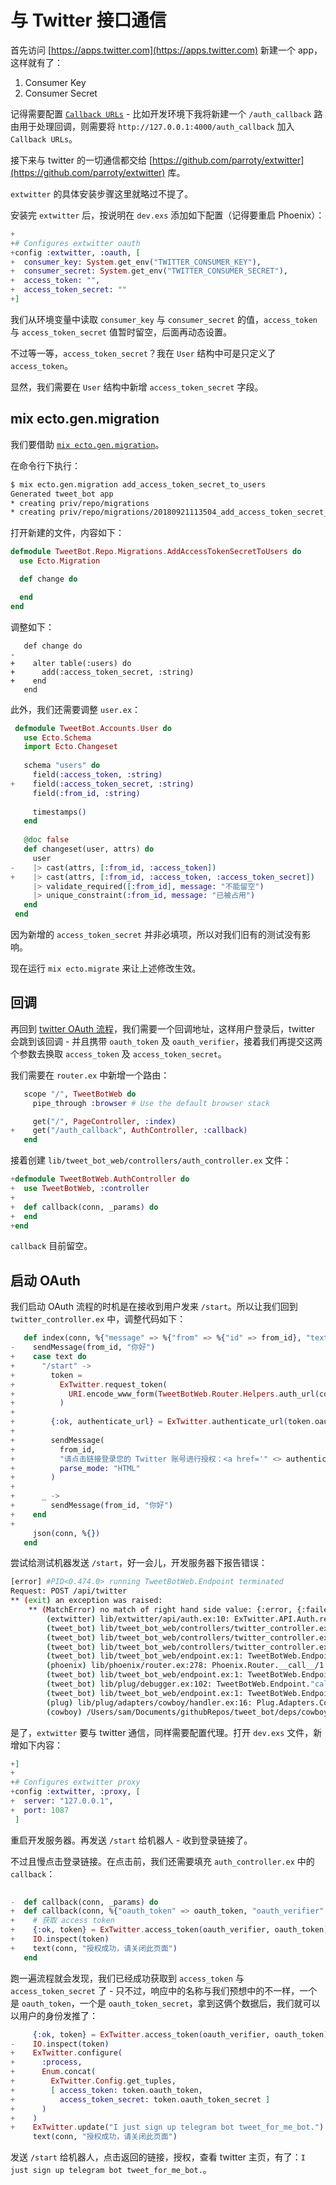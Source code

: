 # 与 Twitter 接口通信

首先访问 [https://apps.twitter.com](https://apps.twitter.com) 新建一个 app，这样就有了：

1. Consumer Key
2. Consumer Secret

记得需要配置 [`Callback URLs`](https://developer.twitter.com/en/docs/basics/developer-portal/guides/callback-urls.html) - 比如开发环境下我将新建一个 `/auth_callback` 路由用于处理回调，则需要将 `http://127.0.0.1:4000/auth_callback` 加入 `Callback URLs`。

接下来与 twitter 的一切通信都交给 [https://github.com/parroty/extwitter](https://github.com/parroty/extwitter) 库。

`extwitter` 的具体安装步骤这里就略过不提了。

安装完 `extwitter` 后，按说明在 `dev.exs` 添加如下配置（记得要重启 Phoenix）：

```elixir
+
+# Configures extwitter oauth
+config :extwitter, :oauth, [
+  consumer_key: System.get_env("TWITTER_CONSUMER_KEY"),
+  consumer_secret: System.get_env("TWITTER_CONSUMER_SECRET"),
+  access_token: "",
+  access_token_secret: ""
+]
```
我们从环境变量中读取 `consumer_key` 与 `consumer_secret` 的值，`access_token` 与 `access_token_secret` 值暂时留空，后面再动态设置。

不过等一等，`access_token_secret`？我在 `User` 结构中可是只定义了 `access_token`。

显然，我们需要在 `User` 结构中新增 `access_token_secret` 字段。

## mix ecto.gen.migration

我们要借助 [`mix ecto.gen.migration`](https://hexdocs.pm/phoenix/phoenix_mix_tasks.html#ecto-specific-mix-tasks)。

在命令行下执行：

```sh
$ mix ecto.gen.migration add_access_token_secret_to_users
Generated tweet_bot app
* creating priv/repo/migrations
* creating priv/repo/migrations/20180921113504_add_access_token_secret_to_users.exs
```
打开新建的文件，内容如下：

```elixir
defmodule TweetBot.Repo.Migrations.AddAccessTokenSecretToUsers do
  use Ecto.Migration

  def change do

  end
end
```
调整如下：

```
   def change do
-    
+    alter table(:users) do
+      add(:access_token_secret, :string)
+    end
   end
```
此外，我们还需要调整 `user.ex`：

```elixir
 defmodule TweetBot.Accounts.User do
   use Ecto.Schema
   import Ecto.Changeset
 
   schema "users" do
     field(:access_token, :string)
+    field(:access_token_secret, :string)
     field(:from_id, :string)
 
     timestamps()
   end
 
   @doc false
   def changeset(user, attrs) do
     user
-    |> cast(attrs, [:from_id, :access_token])
+    |> cast(attrs, [:from_id, :access_token, :access_token_secret])
     |> validate_required([:from_id], message: "不能留空")
     |> unique_constraint(:from_id, message: "已被占用")
   end
 end
```
因为新增的 `access_token_secret` 并非必填项，所以对我们旧有的测试没有影响。

现在运行 `mix ecto.migrate` 来让上述修改生效。

## 回调

再回到 [twitter OAuth 流程](https://dev.twitter.com/web/sign-in/implementing)，我们需要一个回调地址，这样用户登录后，twitter 会跳到该回调 - 并且携带 `oauth_token` 及 `oauth_verifier`，接着我们再提交这两个参数去换取 `access_token` 及 `access_token_secret`。

我们需要在 `router.ex` 中新增一个路由：

```elixir
   scope "/", TweetBotWeb do
     pipe_through :browser # Use the default browser stack

     get("/", PageController, :index)
+    get("/auth_callback", AuthController, :callback)
   end
```
接着创建 `lib/tweet_bot_web/controllers/auth_controller.ex` 文件：

```elixir
+defmodule TweetBotWeb.AuthController do
+  use TweetBotWeb, :controller
+
+  def callback(conn, _params) do
+  end
+end
```
`callback` 目前留空。

## 启动 OAuth

我们启动 OAuth 流程的时机是在接收到用户发来 `/start`。所以让我们回到 `twitter_controller.ex` 中，调整代码如下：

```elixir
   def index(conn, %{"message" => %{"from" => %{"id" => from_id}, "text" => text}}) do
-    sendMessage(from_id, "你好")
+    case text do
+      "/start" ->
+        token =
+          ExTwitter.request_token(
+            URI.encode_www_form(TweetBotWeb.Router.Helpers.auth_url(conn, :callback))
+          )
+
+        {:ok, authenticate_url} = ExTwitter.authenticate_url(token.oauth_token)
+
+        sendMessage(
+          from_id,
+          "请点击链接登录您的 Twitter 账号进行授权：<a href='" <> authenticate_url <> "'>登录 Twitter</a>",
+          parse_mode: "HTML"
+        )
+
+      _ ->
+        sendMessage(from_id, "你好")
+    end
+
     json(conn, %{})
   end
```
尝试给测试机器发送 `/start`，好一会儿，开发服务器下报告错误：

```sh
[error] #PID<0.474.0> running TweetBotWeb.Endpoint terminated
Request: POST /api/twitter
** (exit) an exception was raised:
    ** (MatchError) no match of right hand side value: {:error, {:failed_connect, [{:to_address, {'api.twitter.com', 443}}, {:inet, [:inet], :etimedout}]}}
        (extwitter) lib/extwitter/api/auth.ex:10: ExTwitter.API.Auth.request_token/1
        (tweet_bot) lib/tweet_bot_web/controllers/twitter_controller.ex:9: TweetBotWeb.TwitterController.index/2
        (tweet_bot) lib/tweet_bot_web/controllers/twitter_controller.ex:1: TweetBotWeb.TwitterController.action/2
        (tweet_bot) lib/tweet_bot_web/controllers/twitter_controller.ex:1: TweetBotWeb.TwitterController.phoenix_controller_pipeline/2
        (tweet_bot) lib/tweet_bot_web/endpoint.ex:1: TweetBotWeb.Endpoint.instrument/4
        (phoenix) lib/phoenix/router.ex:278: Phoenix.Router.__call__/1
        (tweet_bot) lib/tweet_bot_web/endpoint.ex:1: TweetBotWeb.Endpoint.plug_builder_call/2
        (tweet_bot) lib/plug/debugger.ex:102: TweetBotWeb.Endpoint."call (overridable 3)"/2
        (tweet_bot) lib/tweet_bot_web/endpoint.ex:1: TweetBotWeb.Endpoint.call/2
        (plug) lib/plug/adapters/cowboy/handler.ex:16: Plug.Adapters.Cowboy.Handler.upgrade/4
        (cowboy) /Users/sam/Documents/githubRepos/tweet_bot/deps/cowboy/src/cowboy_protocol.erl:442: :cowboy_protocol.execute/4
```
是了，`extwitter` 要与 twitter 通信，同样需要配置代理。打开 `dev.exs` 文件，新增如下内容：

```elixir
+]
+
+# Configures extwitter proxy
+config :extwitter, :proxy, [
+  server: "127.0.0.1",
+  port: 1087
 ]
```
重启开发服务器。再发送 `/start` 给机器人 - 收到登录链接了。

不过且慢点击登录链接。在点击前，我们还需要填充 `auth_controller.ex` 中的 `callback`：

```elixir
 
-  def callback(conn, _params) do
+  def callback(conn, %{"oauth_token" => oauth_token, "oauth_verifier" => oauth_verifier}) do
+    # 获取 access token
+    {:ok, token} = ExTwitter.access_token(oauth_verifier, oauth_token)
+    IO.inspect(token)
+    text(conn, "授权成功，请关闭此页面")
   end
```
跑一遍流程就会发现，我们已经成功获取到 `access_token` 与 `access_token_secret` 了 - 只不过，响应中的名称与我们预想中的不一样，一个是 `oauth_token`，一个是 `oauth_token_secret`，拿到这俩个数据后，我们就可以以用户的身份发推了：

```elixir
     {:ok, token} = ExTwitter.access_token(oauth_verifier, oauth_token)
-    IO.inspect(token)
+    ExTwitter.configure(
+      :process,
+      Enum.concat(
+        ExTwitter.Config.get_tuples,
+        [ access_token: token.oauth_token,
+          access_token_secret: token.oauth_token_secret ]
+      )
+    )
+    ExTwitter.update("I just sign up telegram bot tweet_for_me_bot.")
     text(conn, "授权成功，请关闭此页面")
```
发送 `/start` 给机器人，点击返回的链接，授权，查看 twitter 主页，有了：`I just sign up telegram bot tweet_for_me_bot.`。